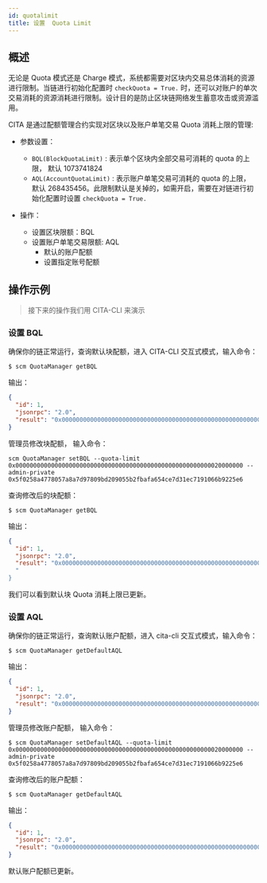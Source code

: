 ```yaml
---
id: quotalimit
title: 设置  Quota Limit
---
```


## 概述

无论是 Quota 模式还是 Charge 模式，系统都需要对区块内交易总体消耗的资源进行限制。当链进行初始化配置时 `checkQuota = True.` 时，还可以对账户的单次交易消耗的资源消耗进行限制。设计目的是防止区块链网络发生蓄意攻击或资源滥用。

CITA 是通过配额管理合约实现对区块以及账户单笔交易 Quota 消耗上限的管理:

* 参数设置：
  * `BQL(BlockQuotaLimit)` : 表示单个区块内全部交易可消耗的 quota 的上限， 默认 1073741824
  * `AQL(AccountQuotaLimit)` : 表示账户单笔交易可消耗的 quota 的上限， 默认 268435456。此限制默认是关掉的，如需开启，需要在对链进行初始化配置时设置 `checkQuota = True.`

* 操作：
  * 设置区块限额：BQL
  * 设置账户单笔交易限额: AQL
    * 默认的账户配额
    * 设置指定账号配额

## 操作示例

> 接下来的操作我们用 CITA-CLI 来演示

### 设置 BQL

确保你的链正常运行，查询默认块配额，进入 CITA-CLI 交互式模式，输入命令：

```shell
$ scm QuotaManager getBQL
```

输出：

```json
{
  "id": 1,
  "jsonrpc": "2.0",
  "result": "0x0000000000000000000000000000000000000000000000000000000040000000"
}
```

管理员修改块配额， 输入命令：

```shell
scm QuotaManager setBQL --quota-limit 0x0000000000000000000000000000000000000000000000000000000020000000 --admin-private 0x5f0258a4778057a8a7d97809bd209055b2fbafa654ce7d31ec7191066b9225e6
```

查询修改后的块配额：

```shell
$ scm QuotaManager getBQL
```

输出：

```json
{
  "id": 1,
  "jsonrpc": "2.0",
  "result": "0x0000000000000000000000000000000000000000000000000000000020000000"
  "
}
```

我们可以看到默认块 Quota 消耗上限已更新。

### 设置 AQL

确保你的链正常运行，查询默认账户配额，进入 cita-cli 交互式模式，输入命令：

```shell
$ scm QuotaManager getDefaultAQL
```

输出：

```json
{
  "id": 1,
  "jsonrpc": "2.0",
  "result": "0x0000000000000000000000000000000000000000000000000000000010000000"
}
```

管理员修改账户配额， 输入命令：

```shell
$ scm QuotaManager setDefaultAQL --quota-limit 0x0000000000000000000000000000000000000000000000000000000020000000 --admin-private 0x5f0258a4778057a8a7d97809bd209055b2fbafa654ce7d31ec7191066b9225e6
```

查询修改后的账户配额：

```shell
$ scm QuotaManager getDefaultAQL
```

输出：

```json
{
  "id": 1,
  "jsonrpc": "2.0",
  "result": "0x0000000000000000000000000000000000000000000000000000000020000000"
}
```

默认账户配额已更新。
